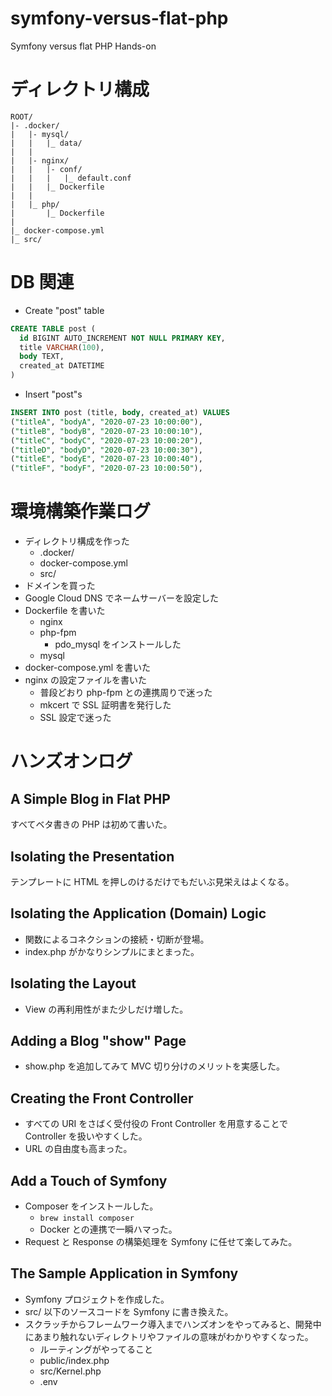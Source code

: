 # symfony-versus-flat-php

Symfony versus flat PHP Hands-on

# ディレクトリ構成

```
ROOT/
|- .docker/
|   |- mysql/
|   |   |_ data/
|   |
|   |- nginx/
|   |   |- conf/
|   |   |   |_ default.conf
|   |   |_ Dockerfile
|   |
|   |_ php/
|       |_ Dockerfile
|
|_ docker-compose.yml
|_ src/
```

# DB 関連

- Create "post" table

```sql
CREATE TABLE post (
  id BIGINT AUTO_INCREMENT NOT NULL PRIMARY KEY,
  title VARCHAR(100),
  body TEXT,
  created_at DATETIME
)
```

- Insert "post"s

```sql
INSERT INTO post (title, body, created_at) VALUES
("titleA", "bodyA", "2020-07-23 10:00:00"),
("titleB", "bodyB", "2020-07-23 10:00:10"),
("titleC", "bodyC", "2020-07-23 10:00:20"),
("titleD", "bodyD", "2020-07-23 10:00:30"),
("titleE", "bodyE", "2020-07-23 10:00:40"),
("titleF", "bodyF", "2020-07-23 10:00:50"),
```

# 環境構築作業ログ

- ディレクトリ構成を作った
  - .docker/
  - docker-compose.yml
  - src/
- ドメインを買った
- Google Cloud DNS でネームサーバーを設定した
- Dockerfile を書いた
  - nginx
  - php-fpm
    - pdo_mysql をインストールした
  - mysql
- docker-compose.yml を書いた
- nginx の設定ファイルを書いた
  - 普段どおり php-fpm との連携周りで迷った
  - mkcert で SSL 証明書を発行した
  - SSL 設定で迷った

# ハンズオンログ

## A Simple Blog in Flat PHP

すべてベタ書きの PHP は初めて書いた。

## Isolating the Presentation

テンプレートに HTML を押しのけるだけでもだいぶ見栄えはよくなる。

## Isolating the Application (Domain) Logic

- 関数によるコネクションの接続・切断が登場。
- index.php がかなりシンプルにまとまった。

## Isolating the Layout

- View の再利用性がまた少しだけ増した。

## Adding a Blog "show" Page

- show.php を追加してみて MVC 切り分けのメリットを実感した。

## Creating the Front Controller

- すべての URI をさばく受付役の Front Controller を用意することで Controller を扱いやすくした。
- URL の自由度も高まった。

## Add a Touch of Symfony

- Composer をインストールした。
  - `brew install composer`
  - Docker との連携で一瞬ハマった。
- Request と Response の構築処理を Symfony に任せて楽してみた。

## The Sample Application in Symfony

- Symfony プロジェクトを作成した。
- src/ 以下のソースコードを Symfony に書き換えた。
- スクラッチからフレームワーク導入までハンズオンをやってみると、開発中にあまり触れないディレクトリやファイルの意味がわかりやすくなった。
  - ルーティングがやってること
  - public/index.php
  - src/Kernel.php
  - .env
